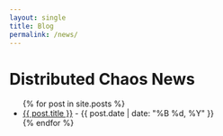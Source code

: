 ```yaml
---
layout: single 
title: Blog
permalink: /news/
---
```


# Distributed Chaos News

<ul>
  {% for post in site.posts %}
    <li><a href="{{ post.url }}">{{ post.title }}</a> - {{ post.date | date: "%B %d, %Y" }}</li>
  {% endfor %}
</ul>
